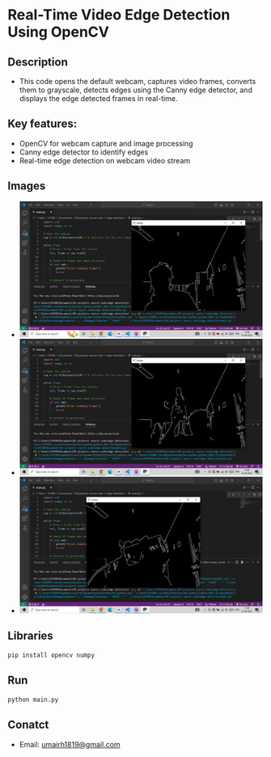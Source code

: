 # Real-Time Video Edge Detection Using OpenCV

## Description
- This code opens the default webcam, captures video frames, converts them to grayscale, detects edges using the Canny edge detector, and displays the edge 
  detected frames in real-time.

## Key features:

- OpenCV for webcam capture and image processing
- Canny edge detector to identify edges
- Real-time edge detection on webcam video stream

## Images

- ![Image](1.png)
- ![Image](2.png)
- ![Image](3.png)

## Libraries

``` bask
pip install opencv numpy
```

## Run

```bash
python main.py
```
## Conatct
- Email: umairh1819@gmail.com

